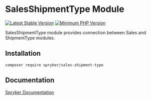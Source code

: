 # SalesShipmentType Module
[![Latest Stable Version](https://poser.pugx.org/spryker/sales-shipment-type/v/stable.svg)](https://packagist.org/packages/spryker/sales-shipment-type)
[![Minimum PHP Version](https://img.shields.io/badge/php-%3E%3D%208.0-8892BF.svg)](https://php.net/)

SalesShipmentType module provides connection between Sales and ShipmentType modules.

## Installation

```
composer require spryker/sales-shipment-type
```

## Documentation

[Spryker Documentation](https://docs.spryker.com)
